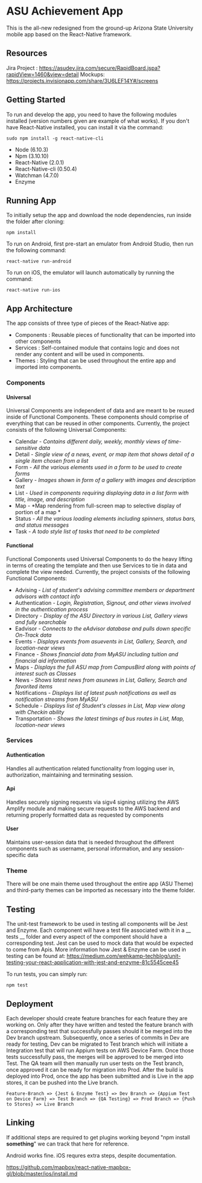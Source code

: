 # ASU Achievement App

This is the all-new redesigned from the ground-up Arizona State University mobile app based on the React-Native framework.

## Resources
Jira Project : https://asudev.jira.com/secure/RapidBoard.jspa?rapidView=1460&view=detail
Mockups: https://projects.invisionapp.com/share/3U6LEF14Y#/screens

## Getting Started

To run and develop the app, you need to have the following modules installed (version numbers given are example of what works). If you don't have React-Native installed, you can install it via the command:

```
sudo npm install -g react-native-cli
```

* Node (6.10.3)
* Npm (3.10.10)
* React-Native (2.0.1)
* React-Native-cli (0.50.4)
* Watchman (4.7.0)
* Enzyme

## Running App

To initially setup the app and download the node dependencies, run inside the folder after cloning:
```
npm install
```
To run on Android, first pre-start an emulator from Android Studio, then run the following command:
```
react-native run-android
```

To run on iOS, the emulator will launch automatically by running the command:
```
react-native run-ios
```

## App Architecture

The app consists of three type of pieces of the React-Native app:

* Components : Reusable pieces of functionality that can be imported into other components
* Services : Self-contained module that contains logic and does not render any content and will be used in components.
* Themes : Styling that can be used throughout the entire app and imported into components.

### Components

#### Universal

Universal Components are independent of data and are meant to be reused inside of Functional Components. These components should comprise of everything that can be reused in other components. Currently, the project consists of the following Universal Components:

* Calendar - *Contains different daily, weekly, monthly views of time-sensitive data*
* Detail - *Single view of a news, event, or map item that shows detail of a single item chosen from a list*
* Form - *All the various elements used in a form to be used to create forms*
* Gallery - *Images shown in form of a gallery with images and description text*
* List - *Used in components requiring displaying data in a list form with title, image, and description*
* Map - *Map rendering from full-screen map to selective display of portion of a map *
* Status - *All the various loading elements including spinners, status bars, and status messages*
* Task - *A todo style list of tasks that need to be completed*

#### Functional

Functional Components used Universal Components to do the heavy lifting in terms of creating the template and then use Services to tie in data and complete the view needed.
Currently, the project consists of the following Functional Components:

* Advising - *List of student's advising committee members or department advisors with contact info*
* Authentication - *Login, Registration, Signout, and other views involved in the authentication process*
* Directory - *Display of the ASU Directory in various List, Gallery views and fully searchable*
* Eadvisor - *Connects to the eAdvisor database and pulls down specific On-Track data*
* Events - *Displays events from asuevents in List, Gallery, Search, and location-near views*
* Finance - *Shows financial data from MyASU including tuition and financial aid information*
* Maps - *Displays the full ASU map from CampusBird along with points of interest such as Classes*
* News - *Shows latest news from asunews in List, Gallery, Search and favorited items*
* Notifications - *Displays list of latest push notifications as well as notification streams from MyASU*
* Schedule - *Displays list of Student's classes in List, Map view along with Checkin ability*
* Transportation - *Shows the latest timings of bus routes in List, Map, location-near views*

### Services

#### Authentication

Handles all authentication related functionality from logging user in, authorization, maintaining and terminating session.

#### Api

Handles securely signing requests via sigv4 signing utilizing the AWS Amplify module and making secure requests to the AWS backend and returning properly formatted data as requested by components

#### User

Maintains user-session data that is needed throughout the different components such as username, personal information, and any session-specific data

### Theme

There will be one main theme used throughout the entire app (ASU Theme) and third-party themes can be imported as necessary into the theme folder.

## Testing

The unit-test framework to be used in testing all components will be Jest and Enzyme. Each component will have a test file associated with it in a __ tests __ folder and every aspect of the component should have a corresponding test. Jest can be used to mock data that would be expected to come from Apis. More information how Jest & Enzyme can be used in testing can be found at: https://medium.com/wehkamp-techblog/unit-testing-your-react-application-with-jest-and-enzyme-81c5545cee45

 To run tests, you can simply run:
```
npm test
```
## Deployment

Each developer should create feature branches for each feature they are working on. Only after they have written and tested the feature branch with a corresponding test that successfully passes should it be merged into the Dev branch upstream. Subsequently, once a series of commits in Dev are ready for testing, Dev can be migrated to Test branch which will initiate a Integration test that will run Appium tests on AWS Device Farm. Once those tests successfully pass, the merges will be approved to be merged into Test. The QA team will then manually run user tests on the Test branch, once approved it can be ready for migration into Prod. After the build is deployed into Prod, once the app has been submitted and is Live in the app stores, it can be pushed into the Live branch.

```
Feature-Branch => {Jest & Enzyme Test} => Dev Branch => {Appium Test on Device Farm} => Test Branch => {QA Testing} => Prod Branch => {Push to Stores} => Live Branch
```

## Linking

If additional steps are required to get plugins working beyond "npm install __something__" we can track that here for reference.


Android works fine. iOS requres extra steps, despite documentation.

https://github.com/mapbox/react-native-mapbox-gl/blob/master/ios/install.md
